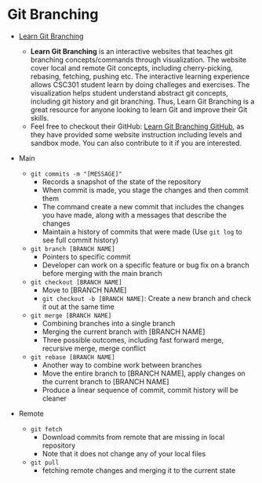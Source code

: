 # Git Branching
* [Learn Git Branching](https://learngitbranching.js.org/)
  * **Learn Git Branching** is an interactive websites that teaches git branching concepts/commands through visualization. The website cover local and remote Git concepts, including cherry-picking, rebasing, fetching, pushing etc. The interactive learning experience allows CSC301 student learn by doing challeges and exercises. The visualization helps student understand abstract git concepts, including git history and git branching. Thus, Learn Git Branching is a great resource for anyone looking to learn Git and improve their Git skills.
  * Feel free to checkout their GitHub: [Learn Git Branching GitHub](https://github.com/pcottle/learnGitBranching), as they have provided some website instruction including levels and sandbox mode. You can also contribute to it if you are interested.
* Main
  * ```git commits -m "[MESSAGE]"```
     * Records a snapshot of the state of the repository
     * When commit is made, you stage the changes and then commit them
     * The command create a new commit that includes the changes you have made, along with a messages that describe the changes
     * Maintain a history of commits that were made (Use ```git log``` to see full commit history)
  * ```git branch [BRANCH NAME]```
     * Pointers to specific commit
     * Developer can work on a specific feature or bug fix on a branch before merging with the main branch
  * ```git checkout [BRANCH NAME]```
     * Move to [BRANCH NAME] 
     * ```git checkout -b [BRANCH NAME]```: Create a new branch and check it out at the same time 
  * ```git merge [BRANCH NAME]```
     * Combining branches into a single branch
     * Merging the current branch with [BRANCH NAME]
     * Three possible outcomes, including fast forward merge, recursive merge, merge conflict
  * ```git rebase [BRANCH NAME]```
     * Another way to combine work between branches
     * Move the entire branch to [BRANCH NAME], apply changes on the current branch to [BRANCH NAME]
     * Produce a linear sequence of commit, commit history will be cleaner

* Remote
  * ```git fetch```
     * Download commits from remote that are missing in local repository
     * Note that it does not change any of your local files
  * ```git pull```
     * fetching remote changes and merging it to the current state
